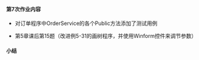 #### 第7次作业内容

+ 对订单程序中OrderService的各个Public方法添加了测试用例

+ 第5章课后第15题（改进例5-31的画树程序，并使用Winform控件来调节参数）

#### 小结